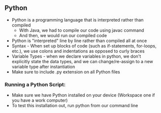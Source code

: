 ## Python
- Python is a programming language that is interpreted rather than compiled
    - With Java, we had to compile our code using javac command
    - And then, we would run our compiled code
- Python is "interpreted" line by line rather than compiled all at once
- Syntax - When set up blocks of code (such as if-statements, for-loops, etc.), we use colons and indentations as opposed to curly braces
- Variable Types - when we declare variables in python, we don't explicitly state the data types, and we can change/re-assign to a new variable type after instantiation
- Make sure to include .py extension on all Python files

### Running a Python Script:
- Make sure we have Python installed on your device (Workspace one if you have a work computer)
- To test this installation out, run python from our command line
